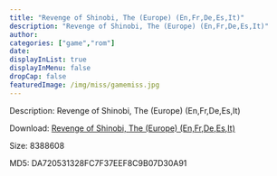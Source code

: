 ```yaml
---
title: "Revenge of Shinobi, The (Europe) (En,Fr,De,Es,It)"
description: "Revenge of Shinobi, The (Europe) (En,Fr,De,Es,It)"
author: 
categories: ["game","rom"]
date: 
displayInList: true
displayInMenu: false
dropCap: false
featuredImage: /img/miss/gamemiss.jpg
---
```


Description: Revenge of Shinobi, The (Europe) (En,Fr,De,Es,It)

Download: <a style="text-decoration:underline;" href="https://mega.nz/#!KGYQ2YJZ!PK1R8q0WdJLhTw7peMHehFFQKsOpfJW43YEpP_Utn2M" target = "_blank" rel = "nofollow" > Revenge of Shinobi, The (Europe) (En,Fr,De,Es,It)</a>

Size: 8388608

MD5: DA720531328FC7F37EEF8C9B07D30A91


